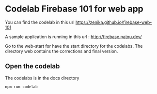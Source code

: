 # Codelab Firebase 101 for web app

You can find the codelab in this url  https://zenika.github.io/firebase-web-101

A sample application is running in this url : http://firebase.patou.dev/

Go to the web-start for have the start directory for the codelabs.
The directory web contains the corrections and final version.

## Open the codelab

The codelabs is in the docs directory

```sh
npm run codelab
```

